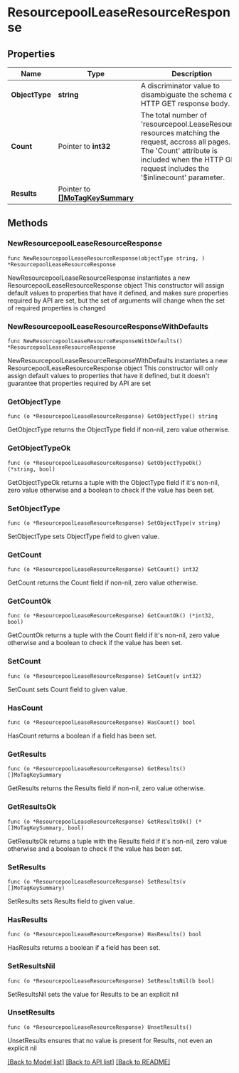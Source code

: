 # ResourcepoolLeaseResourceResponse

## Properties

Name | Type | Description | Notes
------------ | ------------- | ------------- | -------------
**ObjectType** | **string** | A discriminator value to disambiguate the schema of a HTTP GET response body. | 
**Count** | Pointer to **int32** | The total number of &#39;resourcepool.LeaseResource&#39; resources matching the request, accross all pages. The &#39;Count&#39; attribute is included when the HTTP GET request includes the &#39;$inlinecount&#39; parameter. | [optional] 
**Results** | Pointer to [**[]MoTagKeySummary**](MoTagKeySummary.md) |  | [optional] 

## Methods

### NewResourcepoolLeaseResourceResponse

`func NewResourcepoolLeaseResourceResponse(objectType string, ) *ResourcepoolLeaseResourceResponse`

NewResourcepoolLeaseResourceResponse instantiates a new ResourcepoolLeaseResourceResponse object
This constructor will assign default values to properties that have it defined,
and makes sure properties required by API are set, but the set of arguments
will change when the set of required properties is changed

### NewResourcepoolLeaseResourceResponseWithDefaults

`func NewResourcepoolLeaseResourceResponseWithDefaults() *ResourcepoolLeaseResourceResponse`

NewResourcepoolLeaseResourceResponseWithDefaults instantiates a new ResourcepoolLeaseResourceResponse object
This constructor will only assign default values to properties that have it defined,
but it doesn't guarantee that properties required by API are set

### GetObjectType

`func (o *ResourcepoolLeaseResourceResponse) GetObjectType() string`

GetObjectType returns the ObjectType field if non-nil, zero value otherwise.

### GetObjectTypeOk

`func (o *ResourcepoolLeaseResourceResponse) GetObjectTypeOk() (*string, bool)`

GetObjectTypeOk returns a tuple with the ObjectType field if it's non-nil, zero value otherwise
and a boolean to check if the value has been set.

### SetObjectType

`func (o *ResourcepoolLeaseResourceResponse) SetObjectType(v string)`

SetObjectType sets ObjectType field to given value.


### GetCount

`func (o *ResourcepoolLeaseResourceResponse) GetCount() int32`

GetCount returns the Count field if non-nil, zero value otherwise.

### GetCountOk

`func (o *ResourcepoolLeaseResourceResponse) GetCountOk() (*int32, bool)`

GetCountOk returns a tuple with the Count field if it's non-nil, zero value otherwise
and a boolean to check if the value has been set.

### SetCount

`func (o *ResourcepoolLeaseResourceResponse) SetCount(v int32)`

SetCount sets Count field to given value.

### HasCount

`func (o *ResourcepoolLeaseResourceResponse) HasCount() bool`

HasCount returns a boolean if a field has been set.

### GetResults

`func (o *ResourcepoolLeaseResourceResponse) GetResults() []MoTagKeySummary`

GetResults returns the Results field if non-nil, zero value otherwise.

### GetResultsOk

`func (o *ResourcepoolLeaseResourceResponse) GetResultsOk() (*[]MoTagKeySummary, bool)`

GetResultsOk returns a tuple with the Results field if it's non-nil, zero value otherwise
and a boolean to check if the value has been set.

### SetResults

`func (o *ResourcepoolLeaseResourceResponse) SetResults(v []MoTagKeySummary)`

SetResults sets Results field to given value.

### HasResults

`func (o *ResourcepoolLeaseResourceResponse) HasResults() bool`

HasResults returns a boolean if a field has been set.

### SetResultsNil

`func (o *ResourcepoolLeaseResourceResponse) SetResultsNil(b bool)`

 SetResultsNil sets the value for Results to be an explicit nil

### UnsetResults
`func (o *ResourcepoolLeaseResourceResponse) UnsetResults()`

UnsetResults ensures that no value is present for Results, not even an explicit nil

[[Back to Model list]](../README.md#documentation-for-models) [[Back to API list]](../README.md#documentation-for-api-endpoints) [[Back to README]](../README.md)


